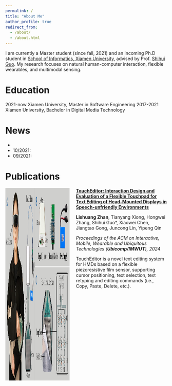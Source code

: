 ```yaml
---
permalink: /
title: "About Me"
author_profile: true
redirect_from: 
  - /about/
  - /about.html
---
```


I am currently a Master student (since fall, 2021) and an incoming Ph.D student in [School of Informatics, Xiamen University](https://informatics.xmu.edu.cn/), advised by Prof. [Shihui Guo](https://www.humanplus.xyz/). My research focuses on natural human-computer interaction, flexible wearables, and multimodal sensing.

Education
======
2021-now  Xiamen University, Master in Software Engineering
2017-2021  Xiamen University, Bachelor in Digital Media Technology

News
======
- 
- 10/2021:
- 09/2021: 

Publications
======

<img src="/images/imwut_toucheditor.jpg" style="float: left; margin-right: 20px;" width="200" height="600">

**[TouchEditor: Interaction Design and Evaluation of a Flexible Touchpad for Text Editing of Head-Mounted Displays in Speech-unfriendly Environments](https://dl.acm.org/doi/abs/10.1145/3631454?af=R)**

**Lishuang Zhan**, Tianyang Xiong, Hongwei Zhang, Shihui Guo\*, Xiaowei Chen, Jiangtao Gong, Juncong Lin, Yipeng Qin

*Proceedings of the ACM on Interactive, Mobile, Wearable and Ubiquitous Technologies (**Ubicomp/IMWUT**), 2024*

TouchEditor is a novel text editing system for HMDs based on a flexible piezoresistive film sensor, supporting cursor positioning, text selection, text retyping and editing commands (i.e., Copy, Paste, Delete, etc.).
